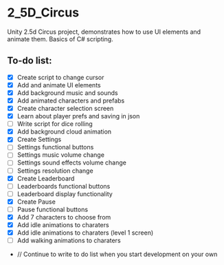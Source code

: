 # 2_5D_Circus
Unity 2.5d Circus project, demonstrates how to use UI elements and animate them. Basics of C# scripting.

## To-do list:
- [X] Create script to change cursor
- [X] Add and animate UI elements 
- [X] Add background music and sounds
- [X] Add animated characters and prefabs
- [X] Create character selection screen
- [X] Learn about player prefs and saving in json
- [ ] Write script for dice rolling
- [X] Add background cloud animation
- [X] Create Settings
- [ ] Settings functional buttons
- [ ] Settings music volume change
- [ ] Settings sound effects volume change
- [ ] Settings resolution change
- [X] Create Leaderboard
- [ ] Leaderboards functional buttons
- [ ] Leaderboard display functionality
- [X] Create Pause
- [ ] Pause functional buttons
- [X] Add 7 characters to choose from
- [X] Add idle animations to charaters
- [X] Add idle animations to charaters (level 1 screen)
- [ ] Add walking animations to charaters

- // Continue to write to do list when you start development on your own

